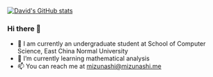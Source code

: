 

<!--
**mizunashi-sh/mizunashi-sh** is a ✨ _special_ ✨ repository because its `README.md` (this file) appears on your GitHub profile.

Here are some ideas to get you started:

- 🔭 I’m currently working on ...
- 🌱 I’m currently learning ...
- 👯 I’m looking to collaborate on ...
- 🤔 I’m looking for help with ...
- 💬 Ask me about ...

- 😄 Pronouns: ...
- ⚡ Fun fact: ...
-->

[![David's GitHub stats](https://github-readme-stats.vercel.app/api?username=mizunashi-sh&theme=vue)](https://github.com/anuraghazra/github-readme-stats)

### Hi there 👋
- 📕 I am currently an undergraduate student at School of Computer Science, East China Normal University
- 🌱 I’m currently learning mathematical analysis
- 📫 You can reach me at mizunashi@mizunashi.me
